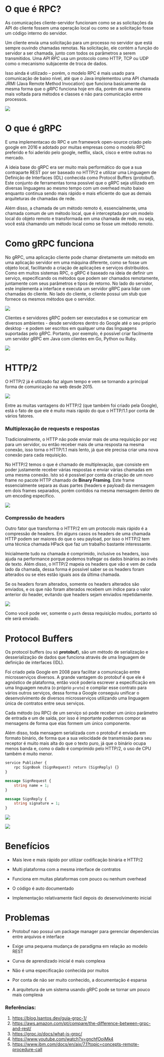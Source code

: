 
# O que é RPC?

As comunicações cliente-servidor funcionam como se as solicitações da API do cliente fossem uma operação local ou como se a solicitação fosse um código interno do servidor.

Um cliente envia uma solicitação para um processo no servidor que está sempre ouvindo chamadas remotas. Na solicitação, ele contém a função do servidor a ser chamada, junto com todos os parâmetros a serem transmitidos. Uma *API RPC* usa um protocolo como HTTP, TCP ou UDP como o mecanismo subjacente de troca de dados. 

Isso ainda é utilizado – porém, o modelo RPC é mais usado para comunicação de baixo nível, até que o Java implementou uma API chamada JRMI (Java Remote Method Invocation) que funciona basicamente da mesma forma que o *gRPC* funciona hoje em dia, porém de uma maneira mais voltada para métodos e classes e não para comunicação entre processos.

![](rpc_arch.png)

# O que é gRPC

E uma implementacao do RPC e um framework open-source criado pelo google em 2016 e adotado por muitas empresas como o modelo RPC preferido e foi aderido pelo google, netflix, slack, cisco e entre outras no mercado. 

A ideia base do gRPC era ser muito mais performático do que a sua contraparte REST por ser baseado no HTTP/2 e utilizar uma Linguagem de Definição de Interfaces (IDL) conhecida como Protocol Buffers (protobuf). Este conjunto de ferramentas torna possível que o gRPC seja utilizado em diversas linguagens ao mesmo tempo com um overhead muito baixo enquanto continua sendo mais rápido e mais eficiente do que as demais arquiteturas de chamadas de rede.

Além disso, a chamada de um método remoto é, essencialmente, uma chamada comum de um método local, que é interceptada por um modelo local do objeto remoto e transformada em uma chamada de rede, ou seja, você está chamando um método local como se fosse um método remoto.

# Como gRPC funciona

No gRPC, uma aplicação cliente pode chamar diretamente um método em uma aplicação servidor em uma máquina diferente, como se fosse um objeto local, facilitando a criação de aplicações e serviços distribuídos. Como em muitos sistemas RPC, o gRPC é baseado na ideia de definir um serviço, especificando os métodos que podem ser chamados remotamente, juntamente com seus parâmetros e tipos de retorno. No lado do servidor, este implementa a interface e executa um servidor gRPC para lidar com chamadas do cliente. No lado do cliente, o cliente possui um stub que fornece os mesmos métodos que o servidor.

![](grpc_arch.png)
  
Clientes e servidores gRPC podem ser executados e se comunicar em diversos ambientes - desde servidores dentro do Google até o seu próprio desktop - e podem ser escritos em qualquer uma das linguagens suportadas pelo gRPC. Portanto, por exemplo, é possível criar facilmente um servidor gRPC em Java com clientes em Go, Python ou Ruby.

![](grpc_comm.png)

# HTTP/2
O HTTP/2 já é utilizado faz algum tempo e vem se tornando a principal forma de comunicação na web desde 2015.

![](http2_comm.png)

Entre as muitas vantagens do HTTP/2 (que também foi criado pela Google), está o fato de que ele é muito mais rápido do que o HTTP/1.1 por conta de vários fatores.
### Multiplexação de requests e respostas

Tradicionalmente, o HTTP não pode enviar mais de uma requisição por vez para um servidor, ou então receber mais de uma resposta na mesma conexão, isso torna o HTTP/1.1 mais lento, já que ele precisa criar uma nova conexão para cada requisição.

No HTTP/2 temos o que é chamado de multiplexação, que consiste em poder justamente receber várias respostas e enviar várias chamadas em uma mesma conexão. Isto só é possível por conta da criação de um novo frame no pacote HTTP chamado de **Binary Framing**. Este frame essencialmente separa as duas partes (headers e payload) da mensagem em dois frames separados, porém contidos na mesma mensagem dentro de um encoding específico.

![](http2_arch.png)

### Compressão de headers

Outro fator que transforma o HTTP/2 em um protocolo mais rápido é a compressão de headers. Em alguns casos os headers de uma chamada HTTP podem ser maiores do que o seu payload, por isso o HTTP/2 tem uma técnica chamada HPack que faz um trabalho bastante interessante.

Inicialmente tudo na chamada é comprimido, inclusive os headers, isso ajuda na performance porque podemos trafegar os dados binários ao invés de texto. Além disso, o HTTP/2 mapeia os headers que vão e vem de cada lado da chamada, dessa forma é possível saber se os headers foram alterados ou se eles estão iguais aos da última chamada.

Se os headers foram alterados, somente os headers alterados são enviados, e os que não foram alterados recebem um índice para o valor anterior do header, evitando que headers sejam enviados repetidamente.

![](http_compression.png)

Como você pode ver, somente o `path` dessa requisição mudou, portanto só ele será enviado.

# Protocol Buffers

Os protocol buffers (ou só **protobuf**), são um método de serialização e desserialização de dados que funciona através de uma linguagem de definição de interfaces (IDL).

Foi criado pela Google em 2008 para facilitar a comunicação entre microsserviços diversos. A grande vantagem do protobuf é que ele é agnóstico de plataforma, então você poderia escrever a especificação em uma linguagem neutra (o próprio `proto`) e compilar esse contrato para vários outros serviços, dessa forma a Google conseguiu unificar o desenvolvimento de diversos microsserviços utilizando uma linguagem única de contratos entre seus serviços.

Cada método (ou RPC) de um serviço só pode receber um único parâmetro de entrada e um de saída, por isso é importante podermos compor as mensagens de forma que elas formem um único componente.

Além disso, toda mensagem serializada com o protobuf é enviada em formato binário, de forma que a sua velocidade de transmissão para seu receptor é muito mais alta do que o texto puro, já que o binário ocupa menos banda e, como o dado é comprimido pelo HTTP/2, o uso de CPU também é muito menor.

```protobuf
service Publisher {
	rpc SignBook (SignRequest) return (SignReply) {}
}

message SignRequest {
	string name = 1;
}

message SignReply {
	string signature = 1;
}
```

![](protofile_comm.png)

![](proto_compatibility.png)


# Benefícios

- Mais leve e mais rápido por utilizar codificação binária e HTTP/2

- Multi plataforma com a mesma interface de contratos

- Funciona em muitas plataformas com pouco ou nenhum overhead

- O código é auto documentado

- Implementação relativamente fácil depois do desenvolvimento inicial

# Problemas

- Protobuf nao possui um package manager para gerenciar dependencias entre arquivos e interface

- Exige uma pequena mudança de paradigma em relação ao modelo REST

- Curva de aprendizado inicial é mais complexa

- Não é uma especificação conhecida por muitos

- Por conta de não ser muito conhecido, a documentação é esparsa

- A arquitetura de um sistema usando gRPC pode se tornar um pouco mais complexa

### Referências:
1. https://blog.lsantos.dev/guia-grpc-1/
2. https://aws.amazon.com/pt/compare/the-difference-between-grpc-and-rest/
3. https://grpc.io/docs/what-is-grpc/
4. https://www.youtube.com/watch?v=gnchfOojMk4
5. https://www.ibm.com/docs/en/aix/7.1?topic=concepts-remote-procedure-call